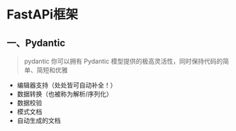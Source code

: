 # FastAPi框架

## 一、Pydantic

> pydantic 你可以拥有 Pydantic 模型提供的极高灵活性，同时保持代码的简单、简短和优雅

- 编辑器支持（处处皆可自动补全！）
- 数据转换（也被称为解析/序列化）
- 数据校验
- 模式文档
- 自动生成的文档
